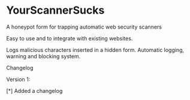 YourScannerSucks
================

A honeypot form for trapping automatic web security scanners

Easy to use and to integrate with existing websites.

Logs malicious characters inserted in a hidden form.
Automatic logging, warning and blocking system.


Changelog

Version 1:

[*] Added a changelog
